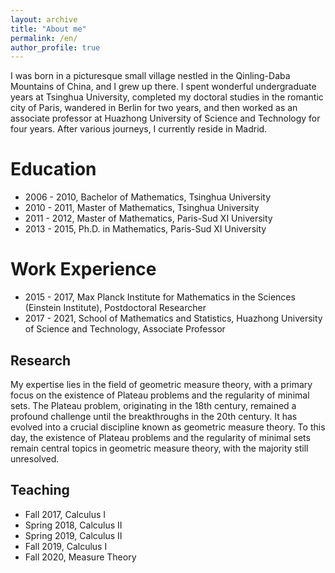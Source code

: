 ```yaml
---
layout: archive
title: "About me"
permalink: /en/
author_profile: true
---
```


I was born in a picturesque small village nestled in the Qinling-Daba Mountains of China, and I grew up there. I spent wonderful undergraduate years at Tsinghua University, completed my doctoral studies in the romantic city of Paris, wandered in Berlin for two years, and then worked as an associate professor at Huazhong University of Science and Technology for four years. After various journeys, I currently reside in Madrid.

Education
======
- 2006 - 2010, Bachelor of Mathematics, Tsinghua University
- 2010 - 2011, Master of Mathematics, Tsinghua University
- 2011 - 2012, Master of Mathematics, Paris-Sud XI University
- 2013 - 2015, Ph.D. in Mathematics, Paris-Sud XI University

Work Experience
======
- 2015 - 2017, Max Planck Institute for Mathematics in the Sciences (Einstein Institute), Postdoctoral Researcher
- 2017 - 2021, School of Mathematics and Statistics, Huazhong University of Science and Technology, Associate Professor

Research
------
My expertise lies in the field of geometric measure theory, with a primary focus on the existence of Plateau problems and the regularity of minimal sets. The Plateau problem, originating in the 18th century, remained a profound challenge until the breakthroughs in the 20th century. It has evolved into a crucial discipline known as geometric measure theory. To this day, the existence of Plateau problems and the regularity of minimal sets remain central topics in geometric measure theory, with the majority still unresolved.

Teaching
------
- Fall 2017, Calculus I
- Spring 2018, Calculus II
- Spring 2019, Calculus II
- Fall 2019, Calculus I
- Fall 2020, Measure Theory
